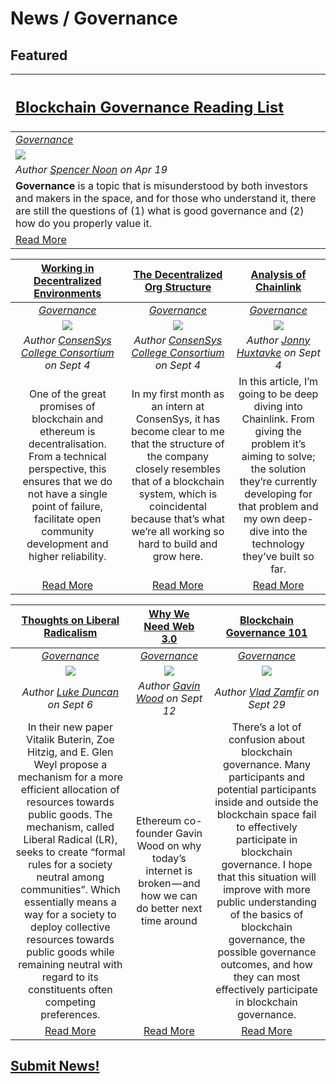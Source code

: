 # News / Governance
## **Featured**

[<h2>Blockchain Governance Reading List</h2>](https://medium.com/provably-neutral/blockchain-governance-710abb823d60) |
:-----------|
[_Governance_](governance.md) |
[<img src="https://cdn-images-1.medium.com/max/2000/1*u573NiGsotOxZB1MTtSETA.jpeg">](https://medium.com/provably-neutral/blockchain-governance-710abb823d60) |
_Author [Spencer Noon](https://medium.com/@spencernoon?source=post_header_lockup) on Apr 19_ |
**Governance** is a topic that is misunderstood by both investors and makers in the space, and for those who understand it, there are still the questions of (1) what is good governance and (2) how do you properly value it. |
[Read More](https://medium.com/provably-neutral/blockchain-governance-710abb823d60) |


|[**Working in Decentralized Environments**](https://medium.com/@consensys_uni/working-in-decentralised-environments-d155e3634cbf) | [**The Decentralized Org Structure**](https://medium.com/@consensys_uni/the-decentralized-org-structure-376bee0544cf) | [**Analysis of Chainlink**](https://medium.com/@jonnyhuxtable/analysis-of-chainlink-the-decentralised-oracle-network-7c69bee2345f)   
:-----------:|:-----------:|:-----------:|  
|[_Governance_](governance.md) | [_Governance_](governance.md) | [_Governance_](governance.md) 
| ![](../../images/monthly_no_image.png) | ![](../../images/monthly_no_image.png) | [<img src="https://cdn-images-1.medium.com/max/1600/0*mDy_mHvdmBy0Q8Ru.png">](https://medium.com/@jonnyhuxtable/analysis-of-chainlink-the-decentralised-oracle-network-7c69bee2345f)   
| _Author [ConsenSys College Consortium](https://medium.com/@consensys_uni?source=post_header_lockup) on Sept 4_ | _Author [ConsenSys College Consortium](https://medium.com/@consensys_uni?source=post_header_lockup) on Sept 4_ | _Author [Jonny Huxtavke](https://medium.com/@jonnyhuxtable) on Sept 4_ 
| One of the great promises of blockchain and ethereum is decentralisation. From a technical perspective, this ensures that we do not have a single point of failure, facilitate open community development and higher reliability. | In my first month as an intern at ConsenSys, it has become clear to me that the structure of the company closely resembles that of a blockchain system, which is coincidental because that’s what we’re all working so hard to build and grow here. | In this article, I’m going to be deep diving into Chainlink. From giving the problem it’s aiming to solve; the solution they’re currently developing for that problem and my own deep-dive into the technology they’ve built so far. 
| [Read More](https://medium.com/@consensys_uni/working-in-decentralised-environments-d155e3634cbf)| [Read More](https://medium.com/@consensys_uni/the-decentralized-org-structure-376bee0544cf) |  [Read More](https://medium.com/@jonnyhuxtable/analysis-of-chainlink-the-decentralised-oracle-network-7c69bee2345f)


| [**Thoughts on Liberal Radicalism**](https://medium.com/@lkngtn/thoughts-on-liberal-radicalism-2c76eaa397ec)| [**Why We Need Web 3.0**](https://medium.com/@gavofyork/why-we-need-web-3-0-5da4f2bf95ab) | [**Blockchain Governance 101**](https://blog.goodaudience.com/blockchain-governance-101-eea5201d7992)
:-----------:|:-----------:|:-----------:|  
|[_Governance_](governance.md) | [_Governance_](governance.md) | [_Governance_](governance.md) 
| [<img src="https://cdn-images-1.medium.com/max/1600/1*RYiaJHnalV0fRf9VCTdQyg.png">](https://medium.com/@lkngtn/thoughts-on-liberal-radicalism-2c76eaa397ec) | [<img src="https://cdn-images-1.medium.com/max/1600/1*nxFBxOzzJD6fjj7mp5plPg.jpeg">](https://medium.com/@gavofyork/why-we-need-web-3-0-5da4f2bf95ab) |  ![](../../images/monthly_no_image.png) 
| _Author [Luke Duncan](https://medium.com/@lkngtn) on Sept 6_  | _Author [Gavin Wood](https://medium.com/@gavofyork) on Sept 12_ |  _Author [Vlad Zamfir](https://blog.goodaudience.com/@Vlad_Zamfir) on Sept 29_ 
| In their new paper Vitalik Buterin, Zoe Hitzig, and E. Glen Weyl propose a mechanism for a more efficient allocation of resources towards public goods. The mechanism, called Liberal Radical (LR), seeks to create “formal rules for a society neutral among communities”. Which essentially means a way for a society to deploy collective resources towards public goods while remaining neutral with regard to its constituents often competing preferences. | Ethereum co-founder Gavin Wood on why today’s internet is broken — and how we can do better next time around | There’s a lot of confusion about blockchain governance. Many participants and potential participants inside and outside the blockchain space fail to effectively participate in blockchain governance. I hope that this situation will improve with more public understanding of the basics of blockchain governance, the possible governance outcomes, and how they can most effectively participate in blockchain governance. 
| [Read More](https://medium.com/@lkngtn/thoughts-on-liberal-radicalism-2c76eaa397ec)| [Read More](https://medium.com/@gavofyork/why-we-need-web-3-0-5da4f2bf95ab) |  [Read More](https://blog.goodaudience.com/blockchain-governance-101-eea5201d7992)

## [Submit News!](../guides/guide_for_submitting_news.md)
